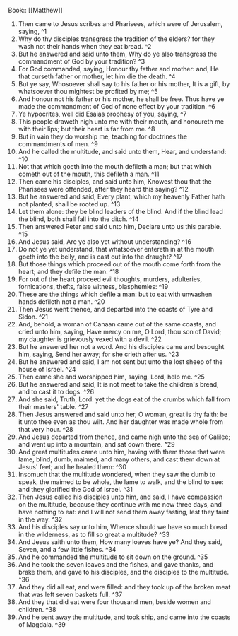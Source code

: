  Book:: [[Matthew]]
 1. Then came to Jesus scribes and Pharisees, which were of Jerusalem, saying, ^1
 2. Why do thy disciples transgress the tradition of the elders? for they wash not their hands when they eat bread. ^2
 3. But he answered and said unto them, Why do ye also transgress the commandment of God by your tradition? ^3
 4. For God commanded, saying, Honour thy father and mother: and, He that curseth father or mother, let him die the death. ^4
 5. But ye say, Whosoever shall say to his father or his mother, It is a gift, by whatsoever thou mightest be profited by me; ^5
 6. And honour not his father or his mother, he shall be free. Thus have ye made the commandment of God of none effect by your tradition. ^6
 7. Ye hypocrites, well did Esaias prophesy of you, saying, ^7
 8. This people draweth nigh unto me with their mouth, and honoureth me with their lips; but their heart is far from me. ^8
 9. But in vain they do worship me, teaching for doctrines the commandments of men. ^9
 10. And he called the multitude, and said unto them, Hear, and understand: ^10
 11. Not that which goeth into the mouth defileth a man; but that which cometh out of the mouth, this defileth a man. ^11
 12. Then came his disciples, and said unto him, Knowest thou that the Pharisees were offended, after they heard this saying? ^12
 13. But he answered and said, Every plant, which my heavenly Father hath not planted, shall be rooted up. ^13
 14. Let them alone: they be blind leaders of the blind. And if the blind lead the blind, both shall fall into the ditch. ^14
 15. Then answered Peter and said unto him, Declare unto us this parable. ^15
 16. And Jesus said, Are ye also yet without understanding? ^16
 17. Do not ye yet understand, that whatsoever entereth in at the mouth goeth into the belly, and is cast out into the draught? ^17
 18. But those things which proceed out of the mouth come forth from the heart; and they defile the man. ^18
 19. For out of the heart proceed evil thoughts, murders, adulteries, fornications, thefts, false witness, blasphemies: ^19
 20. These are the things which defile a man: but to eat with unwashen hands defileth not a man. ^20
 21. Then Jesus went thence, and departed into the coasts of Tyre and Sidon. ^21
 22. And, behold, a woman of Canaan came out of the same coasts, and cried unto him, saying, Have mercy on me, O Lord, thou son of David; my daughter is grievously vexed with a devil. ^22
 23. But he answered her not a word. And his disciples came and besought him, saying, Send her away; for she crieth after us. ^23
 24. But he answered and said, I am not sent but unto the lost sheep of the house of Israel. ^24
 25. Then came she and worshipped him, saying, Lord, help me. ^25
 26. But he answered and said, It is not meet to take the children's bread, and to cast it to dogs. ^26
 27. And she said, Truth, Lord: yet the dogs eat of the crumbs which fall from their masters' table. ^27
 28. Then Jesus answered and said unto her, O woman, great is thy faith: be it unto thee even as thou wilt. And her daughter was made whole from that very hour. ^28
 29. And Jesus departed from thence, and came nigh unto the sea of Galilee; and went up into a mountain, and sat down there. ^29
 30. And great multitudes came unto him, having with them those that were lame, blind, dumb, maimed, and many others, and cast them down at Jesus' feet; and he healed them: ^30
 31. Insomuch that the multitude wondered, when they saw the dumb to speak, the maimed to be whole, the lame to walk, and the blind to see: and they glorified the God of Israel. ^31
 32. Then Jesus called his disciples unto him, and said, I have compassion on the multitude, because they continue with me now three days, and have nothing to eat: and I will not send them away fasting, lest they faint in the way. ^32
 33. And his disciples say unto him, Whence should we have so much bread in the wilderness, as to fill so great a multitude? ^33
 34. And Jesus saith unto them, How many loaves have ye? And they said, Seven, and a few little fishes. ^34
 35. And he commanded the multitude to sit down on the ground. ^35
 36. And he took the seven loaves and the fishes, and gave thanks, and brake them, and gave to his disciples, and the disciples to the multitude. ^36
 37. And they did all eat, and were filled: and they took up of the broken meat that was left seven baskets full. ^37
 38. And they that did eat were four thousand men, beside women and children. ^38
 39. And he sent away the multitude, and took ship, and came into the coasts of Magdala. ^39
